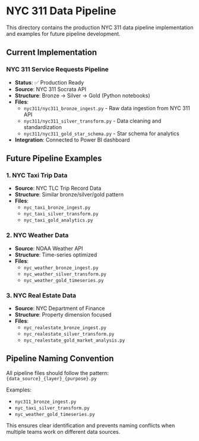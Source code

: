 # NYC 311 Data Pipeline

This directory contains the production NYC 311 data pipeline implementation and examples for future pipeline development.

## Current Implementation

### NYC 311 Service Requests Pipeline
- **Status**: ✅ Production Ready
- **Source**: NYC 311 Socrata API
- **Structure**: Bronze → Silver → Gold (Python notebooks)
- **Files**:
  - `nyc311/nyc311_bronze_ingest.py` - Raw data ingestion from NYC 311 API
  - `nyc311/nyc311_silver_transform.py` - Data cleaning and standardization
  - `nyc311/nyc311_gold_star_schema.py` - Star schema for analytics
- **Integration**: Connected to Power BI dashboard

## Future Pipeline Examples

### 1. NYC Taxi Trip Data
- **Source**: NYC TLC Trip Record Data
- **Structure**: Similar bronze/silver/gold pattern
- **Files**:
  - `nyc_taxi_bronze_ingest.py`
  - `nyc_taxi_silver_transform.py` 
  - `nyc_taxi_gold_analytics.py`

### 2. NYC Weather Data
- **Source**: NOAA Weather API
- **Structure**: Time-series optimized
- **Files**:
  - `nyc_weather_bronze_ingest.py`
  - `nyc_weather_silver_transform.py`
  - `nyc_weather_gold_timeseries.py`

### 3. NYC Real Estate Data
- **Source**: NYC Department of Finance
- **Structure**: Property dimension focused
- **Files**:
  - `nyc_realestate_bronze_ingest.py`
  - `nyc_realestate_silver_transform.py`
  - `nyc_realestate_gold_market_analysis.py`

## Pipeline Naming Convention

All pipeline files should follow the pattern:
`{data_source}_{layer}_{purpose}.py`

Examples:
- `nyc311_bronze_ingest.py`
- `nyc_taxi_silver_transform.py`
- `nyc_weather_gold_timeseries.py`

This ensures clear identification and prevents naming conflicts when multiple teams work on different data sources.
